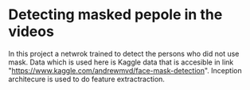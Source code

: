 # Detecting masked pepole in the videos

In this project a netwrok trained to detect the persons who did not use mask.
Data which is used here is Kaggle data that is accesible in link "https://www.kaggle.com/andrewmvd/face-mask-detection".
Inception architecure is used to do feature extractraction.
